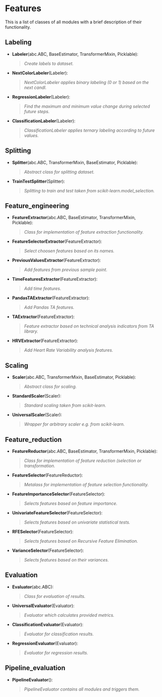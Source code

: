 # Features
This is a list of classes of all modules with a brief description of their functionality.

## Labeling
- **Labeler**(abc.ABC, BaseEstimator, TransformerMixin, Picklable):
	> _Create labels to dataset._
- **NextColorLabeler**(Labeler):
	> _NextColorLabeler applies binary labeling (0 or 1) based on the next candl._
- **RegressionLabeler**(Labeler):
	> _Find the maximum and minimum value change during selected future steps._
- **ClassificationLabeler**(Labeler):
	> _ClassificationLabeler applies ternary labeling according to future values._

## Splitting
- **Splitter**(abc.ABC, TransformerMixin, BaseEstimator, Picklable):
	> _Abstract class for splitting dataset._
- **TrainTestSplitter**(Splitter):
	> _Splitting to train and test taken from scikit-learn.model_selection._

## Feature_engineering
- **FeatureExtractor**(abc.ABC, BaseEstimator, TransformerMixin, Picklable):
	> _Class for implementation of feature extraction functionality._
- **FeatureSelectorExtractor**(FeatureExtractor):
	> _Select choosen features based on its names._
- **PreviousValuesExtractor**(FeatureExtractor):
	> _Add features from previous sample point._
- **TimeFeaturesExtractor**(FeatureExtractor):
	> _Add time features._
- **PandasTAExtractor**(FeatureExtractor):
	> _Add Pandas TA features._
- **TAExtractor**(FeatureExtractor):
	> _Feature extractor based on technical analysis indicators from TA library._
- **HRVExtractor**(FeatureExtractor):
	> _Add Heart Rate Variability analysis features._

## Scaling
- **Scaler**(abc.ABC, TransformerMixin, BaseEstimator, Picklable):
	> _Abstract class for scaling._
- **StandardScaler**(Scaler):
	> _Standard scaling taken from scikit-learn._
- **UniversalScaler**(Scaler):
	> _Wrapper for arbitrary scaler e.g. from scikit-learn._

## Feature_reduction
- **FeatureReductor**(abc.ABC, BaseEstimator, TransformerMixin, Picklable):
	> _Class for implementation of feature reduction (selection or transformation._
- **FeatureSelector**(FeatureReductor):
	> _Metalass for implementation of feature selection functionality._
- **FeatureImportanceSelector**(FeatureSelector):
	> _Selects features based on feature importance._
- **UnivariateFeatureSelector**(FeatureSelector):
	> _Selects features based on univariate statistical tests._
- **RFESelector**(FeatureSelector):
	> _Selects features based on Recursive Feature Elimination._
- **VarianceSelector**(FeatureSelector):
	> _Selects features based on their variances._

## Evaluation
- **Evaluator**(abc.ABC):
	> _Class for evaluation of results._
- **UniversalEvaluator**(Evaluator):
	> _Evaluator which calculates provided metrics._
- **ClassificationEvaluator**(Evaluator):
	> _Evaluator for classification results._
- **RegressionEvaluator**(Evaluator): 
	> _Evaluator for regression results._

## Pipeline_evaluation
- **PipelineEvaluator**():
	> _PipelineEvaluator contains all modules and triggers them._